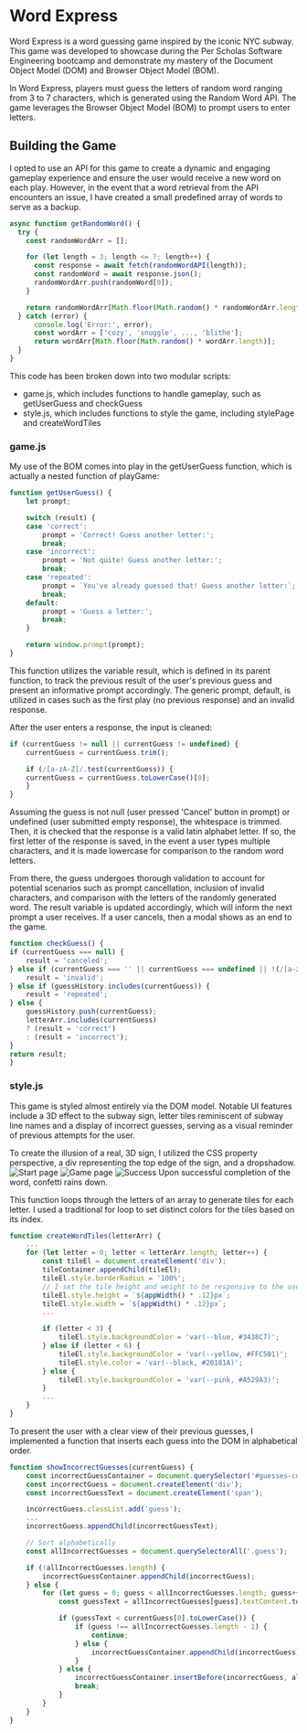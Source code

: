 # Word Express
Word Express is a word guessing game inspired by the iconic NYC subway. This game was developed to showcase during the Per Scholas Software Engineering bootcamp and demonstrate my mastery of the Document Object Model (DOM) and Browser Object Model (BOM).

In Word Express, players must guess the letters of random word ranging from 3 to 7 characters, which is generated using the Random Word API. The game leverages the Browser Object Model (BOM) to prompt users to enter letters.

## Building the Game
I opted to use an API for this game to create a dynamic and engaging gameplay experience and ensure the user would receive a new word on each play. However, in the event that a word retrieval from the API encounters an issue, I have created a small predefined array of words to serve as a backup.
```javascript
async function getRandomWord() {
  try {
    const randomWordArr = [];

    for (let length = 3; length <= 7; length++) {
      const response = await fetch(randomWordAPI(length));
      const randomWord = await response.json();
      randomWordArr.push(randomWord[0]);
    }

    return randomWordArr[Math.floor(Math.random() * randomWordArr.length)];
  } catch (error) {
      console.log('Error:', error);
      const wordArr = ['cozy', 'snuggle', ..., 'blithe'];
      return wordArr[Math.floor(Math.random() * wordArr.length)];
  }
}
```

This code has been broken down into two modular scripts: 
- game.js, which includes functions to handle gameplay, such as getUserGuess and checkGuess
- style.js, which includes functions to style the game, including stylePage and createWordTiles

### game.js 
My use of the BOM comes into play in the getUserGuess function, which is actually a nested function of playGame: 
```javascript
function getUserGuess() {
    let prompt;

    switch (result) {
    case 'correct':
        prompt = 'Correct! Guess another letter:';
        break;
    case 'incorrect':
        prompt = 'Not quite! Guess another letter:';
        break;
    case 'repeated':
        prompt = `You've already guessed that! Guess another letter:`;
        break;
    default:
        prompt = 'Guess a letter:';
        break;
    }

    return window.prompt(prompt);
}
```
This function utilizes the variable result, which is defined in its parent function, to track the previous result of the user's previous guess and present an informative prompt accordingly. The generic prompt, default, is utilized in cases such as the first play (no previous response) and an invalid response. 

After the user enters a response, the input is cleaned: 
```javascript
if (currentGuess != null || currentGuess != undefined) {
    currentGuess = currentGuess.trim();

    if (/[a-zA-Z]/.test(currentGuess)) {
    currentGuess = currentGuess.toLowerCase()[0];
    }
}
```

Assuming the guess is not null (user pressed 'Cancel' button in prompt) or undefined (user submitted empty response), the whitespace is trimmed. Then, it is checked that the response is a valid latin alphabet letter. If so, the first letter of the response is saved, in the event a user types multiple characters, and it is made lowercase for comparison to the random word letters.

From there, the guess undergoes thorough validation to account for potential scenarios such as prompt cancellation, inclusion of invalid characters, and comparison with the letters of the randomly generated word. The result variable is updated accordingly, which will inform the next prompt a user receives. If a user cancels, then a modal shows as an end to the game.
```javascript
function checkGuess() {
if (currentGuess === null) {
    result = 'canceled';
} else if (currentGuess === '' || currentGuess === undefined || !(/[a-zA-Z]/.test(currentGuess))) {
    result = 'invalid';
} else if (guessHistory.includes(currentGuess)) {
    result = 'repeated';
} else {
    guessHistory.push(currentGuess);
    letterArr.includes(currentGuess)
    ? (result = 'correct')
    : (result = 'incorrect');
}
return result;
}
```

### style.js
This game is styled almost entirely via the DOM model. Notable UI features include a 3D effect to the subway sign, letter tiles reminiscent of subway line names and a display of incorrect guesses, serving as a visual reminder of previous attempts for the user.

To create the illusion of a real, 3D sign, I utilized the CSS property perspective, a div representing the top edge of the sign, and a dropshadow.
![Start page](/screenshots/start.png?raw=true "Start page")
![Game page](/screenshots/game.png?raw=true "Game page")
![Success](/screenshots/confetti.png?raw=true "Success")
Upon successful completion of the word, confetti rains down.

This function loops through the letters of an array to generate tiles for each letter. I used a traditional for loop to set distinct colors for the tiles based on its index.
```javascript
function createWordTiles(letterArr) {
    ...
    for (let letter = 0; letter < letterArr.length; letter++) {
        const tileEl = document.createElement('div');
        tileContainer.appendChild(tileEl);
        tileEl.style.borderRadius = '100%';
        // I set the tile height and weight to be responsive to the user's screen size
        tileEl.style.height = `${appWidth() * .12}px`;
        tileEl.style.width = `${appWidth() * .12}px`;
        ...

        if (letter < 3) {
            tileEl.style.backgroundColor = 'var(--blue, #3438C7)';
        } else if (letter < 6) {
            tileEl.style.backgroundColor = 'var(--yellow, #FFC501)';
            tileEl.style.color = 'var(--black, #20181A)';
        } else {
            tileEl.style.backgroundColor = 'var(--pink, #A529A3)';
        }
        ...
    }
}
```

To present the user with a clear view of their previous guesses, I implemented a function that inserts each guess into the DOM in alphabetical order.
```javascript
function showIncorrectGuesses(currentGuess) {
    const incorrectGuessContainer = document.querySelector('#guesses-container');
    const incorrectGuess = document.createElement('div');
    const incorrectGuessText = document.createElement('span');

    incorrectGuess.classList.add('guess');
    ...
    incorrectGuess.appendChild(incorrectGuessText);

    // Sort alphabetically 
    const allIncorrectGuesses = document.querySelectorAll('.guess');

    if (!allIncorrectGuesses.length) {
        incorrectGuessContainer.appendChild(incorrectGuess);
    } else {
        for (let guess = 0; guess < allIncorrectGuesses.length; guess++) {
            const guessText = allIncorrectGuesses[guess].textContent.toLowerCase();

            if (guessText < currentGuess[0].toLowerCase()) {
                if (guess !== allIncorrectGuesses.length - 1) {
                    continue;
                } else {
                    incorrectGuessContainer.appendChild(incorrectGuess);
                }
            } else {
                incorrectGuessContainer.insertBefore(incorrectGuess, allIncorrectGuesses[guess]);
                break;
            }
        }
    }
}
```